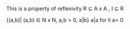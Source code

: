 This is a property of reflexivity
R $\subseteq$ A x A ,  I $\subseteq$ R

{(a,b)| (a,b) $\in$ N x N, a,b > 0, a|b}
a|a for ll a> 0 